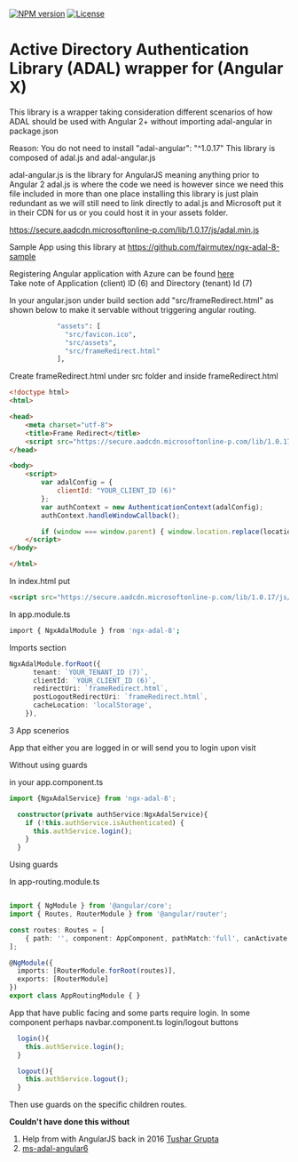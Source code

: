 [![NPM version][npm-image]][npm-url] 
[![License][license-image]][license-url] 

# Active Directory Authentication Library (ADAL) wrapper for (Angular X)

This library is a wrapper taking consideration different scenarios of how ADAL should be used with Angular 2+ without importing adal-angular in package.json

Reason:
You do not need to install  "adal-angular": "^1.0.17" 
This library is composed of adal.js and adal-angular.js

adal-angular.js is the library for AngularJS meaning anything prior to Angular 2
adal.js is where the code we need is however since we need this file included in more than 
one place installing this library is just plain redundant as we will still need to link 
directly to adal.js and Microsoft put it in their CDN for us or you could host it in your assets folder.

https://secure.aadcdn.microsoftonline-p.com/lib/1.0.17/js/adal.min.js

Sample App using this library at https://github.com/fairmutex/ngx-adal-8-sample

Registering Angular application with Azure can be found [here](http://wpblog.fairmutex.com/2019/06/15/registering-an-angular-app-with-azure/)   
Take note of Application (client) ID (6) and Directory (tenant) Id (7)

In your angular.json under build section add "src/frameRedirect.html" as shown below to make it servable without triggering angular routing.

```bash
            "assets": [
              "src/favicon.ico",
              "src/assets",
              "src/frameRedirect.html"
            ],
``` 
Create frameRedirect.html under src folder and inside frameRedirect.html

```html
<!doctype html>
<html>

<head>
    <meta charset="utf-8">
    <title>Frame Redirect</title>
    <script src="https://secure.aadcdn.microsoftonline-p.com/lib/1.0.17/js/adal.min.js"></script>
</head>

<body>
    <script>
        var adalConfig = {
            clientId: "YOUR_CLIENT_ID (6)"
        };
        var authContext = new AuthenticationContext(adalConfig);
        authContext.handleWindowCallback();

        if (window === window.parent) { window.location.replace(location.origin + location.hash); }
    </script>
</body>

</html>
``` 

In index.html put

```html
<script src="https://secure.aadcdn.microsoftonline-p.com/lib/1.0.17/js/adal.min.js"></script>
``` 

In app.module.ts 

```bash
import { NgxAdalModule } from 'ngx-adal-8';
``` 

Imports section

```typescript
NgxAdalModule.forRoot({
      tenant: `YOUR_TENANT_ID (7)`,
      clientId: `YOUR_CLIENT_ID (6)`,
      redirectUri: `frameRedirect.html`, 
      postLogoutRedirectUri: `frameRedirect.html`, 
      cacheLocation: 'localStorage',
    }),
``` 

3 App scenerios


App that either you are logged in or will send you to login upon visit 

Without using guards

in your app.component.ts

```typescript
import {NgxAdalService} from 'ngx-adal-8';
``` 

```typescript
  constructor(private authService:NgxAdalService){
    if (!this.authService.isAuthenticated) {
      this.authService.login();
    }    
  }
``` 


Using guards


In app-routing.module.ts

```typescript

import { NgModule } from '@angular/core';
import { Routes, RouterModule } from '@angular/router';

const routes: Routes = [
    { path: '', component: AppComponent, pathMatch:'full', canActivate: [NgxAdalGuard]}
];

@NgModule({
  imports: [RouterModule.forRoot(routes)],
  exports: [RouterModule]
})
export class AppRoutingModule { }

```

App that have public facing and some parts require login.
In some component perhaps navbar.component.ts login/logout buttons

```typescript
  login(){
    this.authService.login();
  }

  logout(){
    this.authService.logout();
  }
``` 

Then use guards on the specific children routes.


**Couldn't have done this without**
1. Help from with AngularJS back in 2016 [Tushar Grupta](https://github.com/tushargupta51)
2. [ms-adal-angular6](https://github.com/manishrasrani/ms-adal-angular6)



[MIT license]: http://opensource.org/licenses/MIT
[npm-image]: https://badge.fury.io/js/downloadjs.svg
[npm-url]: https://www.npmjs.com/package/ngx-adal-8
[license-image]: https://img.shields.io/badge/license-MIT-green.svg
[license-url]: http://opensource.org/licenses/MIT
